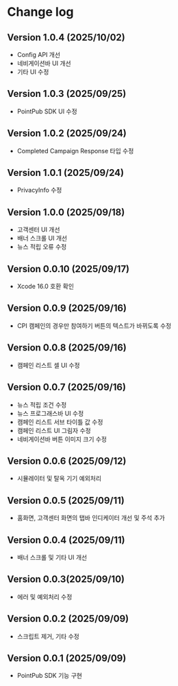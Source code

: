 # Change log

## Version 1.0.4 (2025/10/02)
- Config API 개선
- 네비게이션바 UI 개선
- 기타 UI 수정

## Version 1.0.3 (2025/09/25)
- PointPub SDK UI 수정

## Version 1.0.2 (2025/09/24)
- Completed Campaign Response 타입 수정

## Version 1.0.1 (2025/09/24)
- PrivacyInfo 수정

## Version 1.0.0 (2025/09/18)
- 고객센터 UI 개선
- 배너 스크롤 UI 개선
- 뉴스 적립 오류 수정

## Version 0.0.10 (2025/09/17)
- Xcode 16.0 호환 확인

## Version 0.0.9 (2025/09/16)
- CPI 캠페인의 경우만 참여하기 버튼의 텍스트가 바뀌도록 수정

## Version 0.0.8 (2025/09/16)
- 캠페인 리스트 셀 UI 수정

## Version 0.0.7 (2025/09/16)
- 뉴스 적립 조건 수정
- 뉴스 프로그래스바 UI 수정
- 캠페인 리스트 서브 타이틀 값 수정
- 캠페인 리스트 UI 그림자 수정
- 네비게이션바 버튼 이미지 크기 수정

## Version 0.0.6 (2025/09/12)
- 시뮬레이터 및 탈옥 기기 예외처리 

## Version 0.0.5 (2025/09/11)
- 홈화면, 고객센터 화면의 탭바 인디케이터 개선 및 주석 추가

## Version 0.0.4 (2025/09/11)
- 배너 스크롤 및 기타 UI 개선

## Version 0.0.3(2025/09/10)
- 에러 및 예외처리 수정

## Version 0.0.2 (2025/09/09)
- 스크립트 제거, 기타 수정 

## Version 0.0.1 (2025/09/09)
- PointPub SDK 기능 구현
